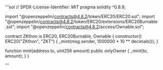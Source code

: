 '''sol // SPDX-License-Identifier: MIT pragma solidity ^0.8.9;

import "@openzeppelin/contracts@4.8.2/token/ERC20/ERC20.sol"; import "@openzeppelin/contracts@4.8.2/token/ERC20/extensions/ERC20Burnable.sol"; import "@openzeppelin/contracts@4.8.2/access/Ownable.sol";

contract ZKthon is ERC20, ERC20Burnable, Ownable { constructor() ERC20("ZKthon", "ZKT") { _mint(msg.sender, 1000000 * 10 ** decimals()); }

function mint(address to, uint256 amount) public onlyOwner {
    _mint(to, amount);
}
}

'''
